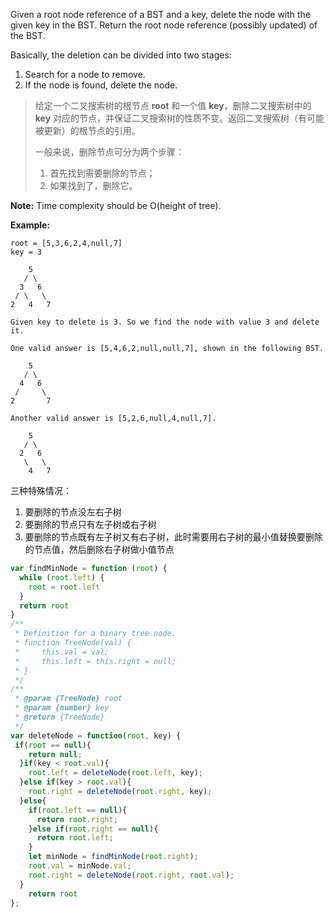 Given a root node reference of a BST and a key, delete the node with the given key in the BST. Return the root node reference (possibly updated) of the BST.

Basically, the deletion can be divided into two stages:

1. Search for a node to remove.
2. If the node is found, delete the node.

> 给定一个二叉搜索树的根节点 **root** 和一个值 **key**，删除二叉搜索树中的 **key** 对应的节点，并保证二叉搜索树的性质不变。返回二叉搜索树（有可能被更新）的根节点的引用。
>
> 一般来说，删除节点可分为两个步骤：
>
> 1. 首先找到需要删除的节点；
> 2. 如果找到了，删除它。

**Note:** Time complexity should be O(height of tree).

**Example:**

```
root = [5,3,6,2,4,null,7]
key = 3

    5
   / \
  3   6
 / \   \
2   4   7

Given key to delete is 3. So we find the node with value 3 and delete it.

One valid answer is [5,4,6,2,null,null,7], shown in the following BST.

    5
   / \
  4   6
 /     \
2       7

Another valid answer is [5,2,6,null,4,null,7].

    5
   / \
  2   6
   \   \
    4   7
```

三种特殊情况：

1. 要删除的节点没左右子树
2. 要删除的节点只有左子树或右子树
3. 要删除的节点既有左子树又有右子树，此时需要用右子树的最小值替换要删除的节点值，然后删除右子树做小值节点

```js
var findMinNode = function (root) {
  while (root.left) {
    root = root.left
  }
  return root
}
/**
 * Definition for a binary tree node.
 * function TreeNode(val) {
 *     this.val = val;
 *     this.left = this.right = null;
 * }
 */
/**
 * @param {TreeNode} root
 * @param {number} key
 * @return {TreeNode}
 */
var deleteNode = function(root, key) {
 if(root == null){
    return null;
  }if(key < root.val){
    root.left = deleteNode(root.left, key);
  }else if(key > root.val){
    root.right = deleteNode(root.right, key);
  }else{
    if(root.left == null){
      return root.right;
    }else if(root.right == null){
      return root.left;
    }
    let minNode = findMinNode(root.right);
    root.val = minNode.val;
    root.right = deleteNode(root.right, root.val);
  }
    return root
};
```

